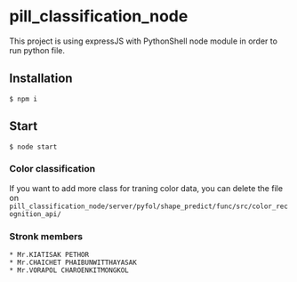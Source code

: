 # pill_classification_node
  
  This project is using expressJS with PythonShell node module in order to run python file.
  
## Installation
```
$ npm i
```
## Start
```
$ node start
```
### Color classification
If you want to add more class for traning color data,
	you can delete the file on
	```
	pill_classification_node/server/pyfol/shape_predict/func/src/color_recognition_api/
	```
### Stronk members
	* Mr.KIATISAK PETHOR
	* Mr.CHAICHET PHAIBUNWITTHAYASAK
	* Mr.VORAPOL CHAROENKITMONGKOL
